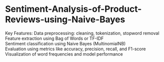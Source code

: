 # Sentiment-Analysis-of-Product-Reviews-using-Naive-Bayes
Key Features:  Data preprocessing: cleaning, tokenization, stopword removal 
Feature extraction using Bag of Words or TF-IDF  
Sentiment classification using Naive Bayes (MultinomialNB)  
Evaluation using metrics like accuracy, precision, recall, and F1-score  
Visualization of word frequencies and model performance
